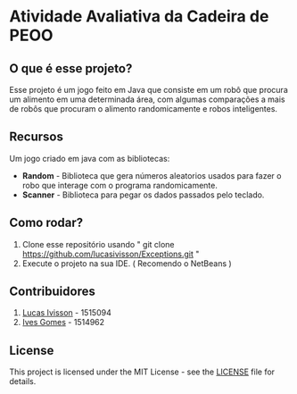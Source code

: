 # Atividade Avaliativa da Cadeira de PEOO

## O que é esse projeto?
Esse projeto é um jogo feito em Java que consiste em um robô que procura um alimento em uma determinada área, com algumas comparações a mais de robôs que procuram o alimento randomicamente e robos inteligentes.

## Recursos
Um jogo criado em java com as bibliotecas:

+ **Random** - Biblioteca que gera números aleatorios usados para fazer o robo que interage com o programa randomicamente. 
+ **Scanner** - Biblioteca para pegar os dados passados pelo teclado.

## Como rodar?

1. Clone esse repositório usando " git clone https://github.com/lucasivisson/Exceptions.git "
2. Execute o projeto na sua IDE. ( Recomendo o NetBeans )

## Contribuidores
1. [Lucas Ivisson](https://github.com/lucasivisson) - 1515094
2. [Ives Gomes](https://github.com/Ives-Gomes) - 1514962

## License
This project is licensed under the MIT License - see the [LICENSE](https://github.com/lucasivisson/Exceptions/blob/master/LICENSE) file for details.







